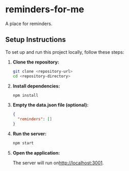 # reminders-for-me

A place for reminders.

## Setup Instructions

To set up and run this project locally, follow these steps:

1. **Clone the repository:**

   ```bash
   git clone <repository-url>
   cd <repository-directory>
   ```

2. **Install dependencies:**

   ```bash
   npm install
   ```

3. **Empty the data.json file (optional):**

   ```json
   {
     "reminders": []
   }
   ```

4. **Run the server:**

   ```bash
   npm start
   ```

5. **Open the application:**

   The server will run on[http://localhost:3001](http://localhost:3001).
